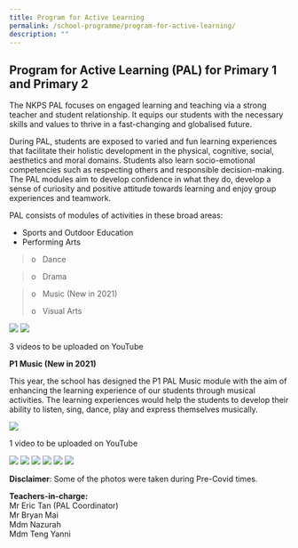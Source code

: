 ```yaml
---
title: Program for Active Learning
permalink: /school-programme/program-for-active-learning/
description: ""
---
```

Program for Active Learning (PAL) for Primary 1 and Primary 2
-------------------------------------------------------------

The NKPS PAL focuses on engaged learning and teaching via a strong teacher and student relationship. It equips our students with the necessary skills and values to thrive in a fast-changing and globalised future.

During PAL, students are exposed to varied and fun learning experiences that facilitate their holistic development in the physical, cognitive, social, aesthetics and moral domains. Students also learn socio-emotional competencies such as respecting others and responsible decision-making. The PAL modules aim to develop confidence in what they do, develop a sense of curiosity and positive attitude towards learning and enjoy group experiences and teamwork.

PAL consists of modules of activities in these broad areas:

*   Sports and Outdoor Education
*   Performing Arts

> o   Dance

> o   Drama

> o   Music (New in 2021)
> 
> o   Visual Arts

![](/images/PAL1.png)
![](/images/PAL2.png)

3 videos to be uploaded on YouTube

**P1 Music (New in 2021)**

This year, the school has designed the P1 PAL Music module with the aim of enhancing the learning experience of our students through musical activities. The learning experiences would help the students to develop their ability to listen, sing, dance, play and express themselves musically.

![](/images/PAL3.png)

1 video to be uploaded on YouTube

![](/images/PAL4.png)
![](/images/PAL5.png)
![](/images/PAL6.png)
![](/images/PAL7.png)
![](/images/PAL8.png)
![](/images/PAL9.png)


**Disclaimer**: Some of the photos were taken during Pre-Covid times.  

  
**Teachers-in-charge:**        
Mr Eric Tan (PAL Coordinator)       
Mr Bryan Mai          
Mdm Nazurah         
Mdm Teng Yanni